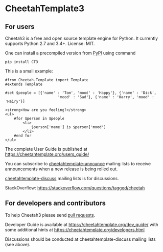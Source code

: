 # CheetahTemplate3

## For users

Cheetah3 is a free and open source template engine for Python.
It currently supports Python 2.7 and 3.4+. License: MIT.

One can install a precompiled version from
[PyPI](https://pypi.org/project/CT3/) using command

    pip install CT3

This is a small example:

    #from Cheetah.Template import Template
    #extends Template

    #set $people = [{'name' : 'Tom', 'mood' : 'Happy'}, {'name' : 'Dick',
                            'mood' : 'Sad'}, {'name' : 'Harry', 'mood' : 'Hairy'}]

    <strong>How are you feeling?</strong>
    <ul>
        #for $person in $people
            <li>
                $person['name'] is $person['mood']
            </li>
        #end for
    </ul>

The complete User Guide is published at https://cheetahtemplate.org/users_guide/

You can subscribe to
[cheetahtemplate-announce](https://sourceforge.net/projects/cheetahtemplate/lists/cheetahtemplate-announce)
mailing lists to receive announcements when a new release is being
rolled out.

[cheetahtemplate-discuss](https://sourceforge.net/projects/cheetahtemplate/lists/cheetahtemplate-discuss) mailing lists is for discussions.

StackOverflow: https://stackoverflow.com/questions/tagged/cheetah

## For developers and contributors

To help Cheetah3 please send
[pull requests](https://github.com/CheetahTemplate3/cheetah3/pulls).

Developer Guide is available at https://cheetahtemplate.org/dev_guide/
with some additional hints at https://cheetahtemplate.org/developers.html

Discussions should be conducted at cheetahtemplate-discuss mailing lists
(see above).
